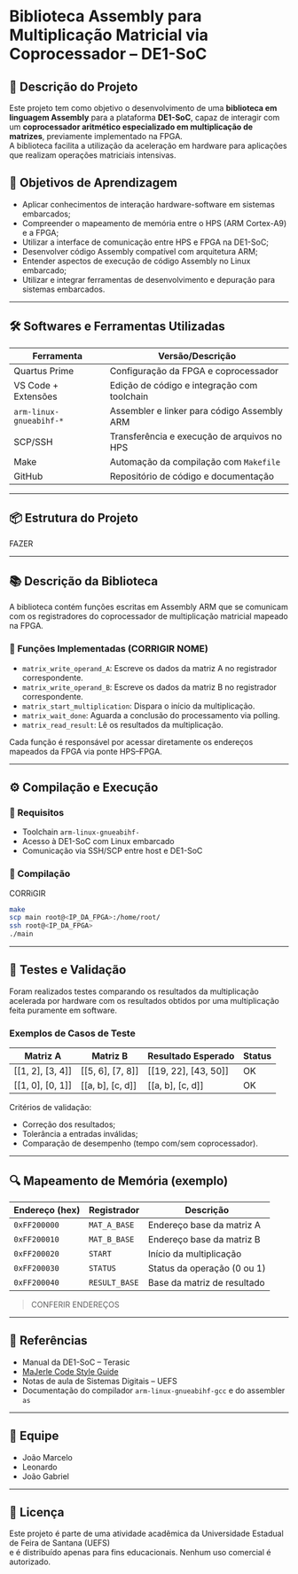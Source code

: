 # Biblioteca Assembly para Multiplicação Matricial via Coprocessador – DE1-SoC

## 📌 Descrição do Projeto

Este projeto tem como objetivo o desenvolvimento de uma **biblioteca em linguagem Assembly** para a plataforma **DE1-SoC**, capaz de interagir com um **coprocessador aritmético especializado em multiplicação de matrizes**, previamente implementado na FPGA.  
A biblioteca facilita a utilização da aceleração em hardware para aplicações que realizam operações matriciais intensivas.

## 🎯 Objetivos de Aprendizagem

- Aplicar conhecimentos de interação hardware-software em sistemas embarcados;
- Compreender o mapeamento de memória entre o HPS (ARM Cortex-A9) e a FPGA;
- Utilizar a interface de comunicação entre HPS e FPGA na DE1-SoC;
- Desenvolver código Assembly compatível com arquitetura ARM;
- Entender aspectos de execução de código Assembly no Linux embarcado;
- Utilizar e integrar ferramentas de desenvolvimento e depuração para sistemas embarcados.

---

## 🛠️ Softwares e Ferramentas Utilizadas

| Ferramenta               | Versão/Descrição                                      |
|--------------------------|--------------------------------------------------------|
| Quartus Prime            | Configuração da FPGA e coprocessador                 |
| VS Code + Extensões      | Edição de código e integração com toolchain          |
| `arm-linux-gnueabihf-*`  | Assembler e linker para código Assembly ARM           |
| SCP/SSH                  | Transferência e execução de arquivos no HPS           |
| Make                     | Automação da compilação com `Makefile`                |
| GitHub                   | Repositório de código e documentação                  |

---

## 📦 Estrutura do Projeto

FAZER

---

## 📚 Descrição da Biblioteca

A biblioteca contém funções escritas em Assembly ARM que se comunicam com os registradores do coprocessador de multiplicação matricial mapeado na FPGA.

### 📌 Funções Implementadas (CORRIGIR NOME)

- `matrix_write_operand_A`: Escreve os dados da matriz A no registrador correspondente.
- `matrix_write_operand_B`: Escreve os dados da matriz B no registrador correspondente.
- `matrix_start_multiplication`: Dispara o início da multiplicação.
- `matrix_wait_done`: Aguarda a conclusão do processamento via polling.
- `matrix_read_result`: Lê os resultados da multiplicação.

Cada função é responsável por acessar diretamente os endereços mapeados da FPGA via ponte HPS–FPGA.

---

## ⚙️ Compilação e Execução

### 🔧 Requisitos

- Toolchain `arm-linux-gnueabihf-`
- Acesso à DE1-SoC com Linux embarcado
- Comunicação via SSH/SCP entre host e DE1-SoC

### 🔨 Compilação

CORRiGIR

```bash
make
scp main root@<IP_DA_FPGA>:/home/root/
ssh root@<IP_DA_FPGA>
./main
```

---

## 🧪 Testes e Validação

Foram realizados testes comparando os resultados da multiplicação acelerada por hardware com os resultados obtidos por uma multiplicação feita puramente em software.

### Exemplos de Casos de Teste

| Matriz A         | Matriz B         | Resultado Esperado | Status |
|------------------|------------------|---------------------|--------|
| [[1, 2], [3, 4]] | [[5, 6], [7, 8]] | [[19, 22], [43, 50]]| OK     |
| [[1, 0], [0, 1]] | [[a, b], [c, d]] | [[a, b], [c, d]]    | OK     |

Critérios de validação:

- Correção dos resultados;
- Tolerância a entradas inválidas;
- Comparação de desempenho (tempo com/sem coprocessador).

---

## 🔍 Mapeamento de Memória (exemplo)

| Endereço (hex)  | Registrador        | Descrição                         |
|------------------|---------------------|-------------------------------------|
| `0xFF200000`     | `MAT_A_BASE`        | Endereço base da matriz A          |
| `0xFF200010`     | `MAT_B_BASE`        | Endereço base da matriz B          |
| `0xFF200020`     | `START`             | Início da multiplicação            |
| `0xFF200030`     | `STATUS`            | Status da operação (0 ou 1)        |
| `0xFF200040`     | `RESULT_BASE`       | Base da matriz de resultado        |

> CONFERIR ENDEREÇOS

---

## 📖 Referências

- Manual da DE1-SoC – Terasic  
- [MaJerle Code Style Guide](https://github.com/MaJerle/c-code-style)  
- Notas de aula de Sistemas Digitais – UEFS  
- Documentação do compilador `arm-linux-gnueabihf-gcc` e do assembler `as`  

---

## 👥 Equipe

- João Marcelo
- Leonardo
- João Gabriel

---

## 📄 Licença

Este projeto é parte de uma atividade acadêmica da Universidade Estadual de Feira de Santana (UEFS)  
e é distribuído apenas para fins educacionais. Nenhum uso comercial é autorizado.
